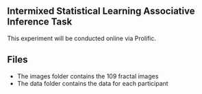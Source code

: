 Intermixed Statistical Learning Associative Inference Task
------------

This experiment will be conducted online via Prolific.

Files
-----

* The images folder contains the 109 fractal images
* The data folder contains the data for each participant 
